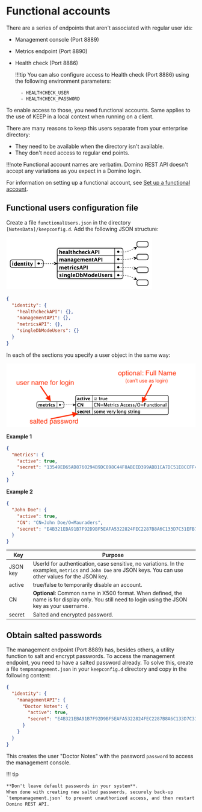 # Functional accounts

There are a series of endpoints that aren't associated with regular user ids:

- Management console (Port 8889)
- Metrics endpoint (Port 8890)
- Health check (Port 8886)

    !!!tip
        You can also configure access to Health check (Port 8886) using the following environment parameters:
        
        - HEALTHCHECK_USER
        - HEALTHCHECK_PASSWORD

To enable access to those, you need functional accounts. Same applies to the use of KEEP in a local context when running on a client.

There are many reasons to keep this users separate from your enterprise directory:

- They need to be available when the directory isn't available.
- They don't need access to regular end points.

!!!note
    Functional account names are verbatim. Domino REST API doesn't accept any variations as you expect in a Domino login.
  


For information on setting up a functional account, see [Set up a functional account](../tutorial/installconfig/setupfunctionalaccount.md).

## Functional users configuration file

Create a file `functionalUsers.json` in the directory `[NotesData]/keepconfig.d`. Add the following JSON structure:

![Functional Users](../assets/images/FunctionalUsers.png)

```json
{
  "identity": {
    "healthcheckAPI": {},
    "managementAPI": {},
    "metricsAPI": {},
    "singleDbModeUsers": {}
  }
}
```

In each of the sections you specify a user object in the same way:

![Functional User](../assets/images/FunctionalUser.png)

**Example 1**

```json
{
  "metrics": {
    "active": true,
    "secret": "13549ED65AD8760294B9DC898C44F8ABEED399ABB1CA7DC51E8CCFF461D56D13:32BDC8A5DF60FCE424299543DFFF408F500DB1B1EEC4FAB848AA0ED794F5D89AA65A5449EC36BF9CBF53980E4B7DF2B3A3581186E409F5B69BC0C16E51237CC8"
  }
}
```

**Example 2**

```json
{
  "John Doe": {
    "active": true,
    "CN": "CN=John Doe/O=Mauraders",
    "secret": "E4B321EBA91B7F92D9BF5EAFA5322824FEC2287B8A6C133D7C31EFB706A2BA30:1A57478185E7AF3A98F01ECA08F0BA881DBC88BEC60AE8C6F1B1CC5CC55C11A20F676E082BF2D28BB96DB5A8CFB091C767C035B380DB4CBC7D1001EA8BE01663"
  }
}
```

| Key      | Purpose                                                                      |
| -------- | ---------------------------------------------------------------------------- |
| JSON key | UserId for authentication, case sensitive, no variations. In the examples, `metrics` and `John Doe` are JSON keys. You can use other values for the JSON key.               |
| active   | true/false to temporarily disable an account.                                |
| CN       | **Optional**: Common name in X500 format. When defined, the name is for display only. You still need to login using the JSON key as your username. |
| secret   | Salted and encrypted password.                                               |

## Obtain salted passwords

The management endpoint (Port 8889) has, besides others, a utility function to salt and encrypt passwords. To access the management endpoint, you need to have a salted password already. To solve this, create a file `tempmanagement.json` in your `keepconfig.d` directory and copy in the following content:

```json
{
  "identity": {
    "managementAPI": {
      "Doctor Notes": {
        "active": true,
        "secret": "E4B321EBA91B7F92D9BF5EAFA5322824FEC2287B8A6C133D7C31EFB706A2BA30:1A57478185E7AF3A98F01ECA08F0BA881DBC88BEC60AE8C6F1B1CC5CC55C11A20F676E082BF2D28BB96DB5A8CFB091C767C035B380DB4CBC7D1001EA8BE01663"
      }
    }
  }
}
```

This creates the user "Doctor Notes" with the password `password` to access the management console.

<!-- prettier-ignore -->
!!! tip

    **Don't leave default passwords in your system**.
    When done with creating new salted passwords, securely back-up `tempmanagement.json` to prevent unauthorized access, and then restart Domino REST API. 
